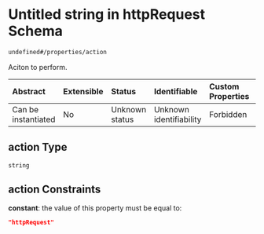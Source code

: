 # Untitled string in httpRequest Schema

```txt
undefined#/properties/action
```

Aciton to perform.

| Abstract            | Extensible | Status         | Identifiable            | Custom Properties | Additional Properties | Access Restrictions | Defined In                                                                         |
| :------------------ | :--------- | :------------- | :---------------------- | :---------------- | :-------------------- | :------------------ | :--------------------------------------------------------------------------------- |
| Can be instantiated | No         | Unknown status | Unknown identifiability | Forbidden         | Allowed               | none                | [httpRequest\_v2.schema.json\*](httpRequest_v2.schema.json "open original schema") |

## action Type

`string`

## action Constraints

**constant**: the value of this property must be equal to:

```json
"httpRequest"
```
